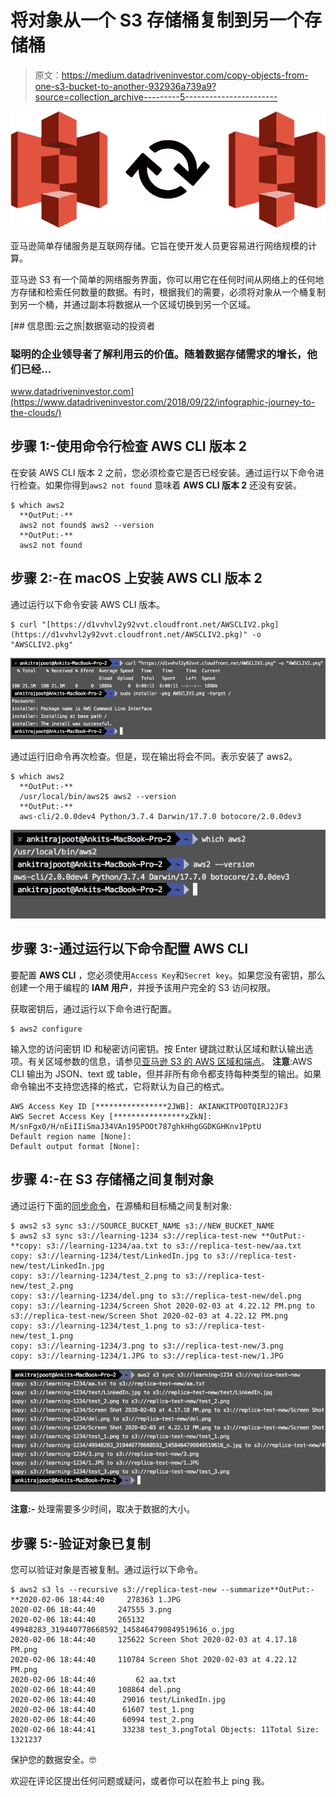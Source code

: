 # 将对象从一个 S3 存储桶复制到另一个存储桶

> 原文：<https://medium.datadriveninvestor.com/copy-objects-from-one-s3-bucket-to-another-932936a739a9?source=collection_archive---------5----------------------->

![](img/1487895d33cbc1e354c8d318eba996a1.png)

亚马逊简单存储服务是互联网存储。它旨在使开发人员更容易进行网络规模的计算。

亚马逊 S3 有一个简单的网络服务界面，你可以用它在任何时间从网络上的任何地方存储和检索任何数量的数据。有时，根据我们的需要，必须将对象从一个桶复制到另一个桶，并通过副本将数据从一个区域切换到另一个区域。

[](https://www.datadriveninvestor.com/2018/09/22/infographic-journey-to-the-clouds/) [## 信息图:云之旅|数据驱动的投资者

### 聪明的企业领导者了解利用云的价值。随着数据存储需求的增长，他们已经…

www.datadriveninvestor.com](https://www.datadriveninvestor.com/2018/09/22/infographic-journey-to-the-clouds/) 

## **步骤 1:-使用命令行检查 AWS CLI 版本 2**

在安装 AWS CLI 版本 2 之前，您必须检查它是否已经安装。通过运行以下命令进行检查。如果你得到`aws2 not found` 意味着 **AWS CLI 版本 2** 还没有安装。

```
$ which aws2
  **OutPut:-**
  aws2 not found$ aws2 --version 
  **OutPut:-**
  aws2 not found
```

## **步骤 2:-在 macOS 上安装 AWS CLI 版本 2**

通过运行以下命令安装 AWS CLI 版本。

```
$ curl "[https://d1vvhvl2y92vvt.cloudfront.net/AWSCLIV2.pkg](https://d1vvhvl2y92vvt.cloudfront.net/AWSCLIV2.pkg)" -o "AWSCLIV2.pkg"
```

![](img/727cfbd0433fc322576e88eae73ca66d.png)

通过运行旧命令再次检查。但是，现在输出将会不同。表示安装了 aws2。

```
$ which aws2 
  **OutPut:-**
  /usr/local/bin/aws2$ aws2 --version 
  **OutPut:-**
  aws-cli/2.0.0dev4 Python/3.7.4 Darwin/17.7.0 botocore/2.0.0dev3
```

![](img/961bf2ce17b786955513df71da2da44a.png)

## **步骤 3:-通过运行以下命令**配置 AWS CLI

要配置 **AWS CLI** ，您必须使用`Access Key`和`Secret key`。如果您没有密钥，那么创建一个用于编程的 **IAM 用户**，并授予该用户完全的 S3 访问权限。

获取密钥后，通过运行以下命令进行配置。

```
$ aws2 configure
```

输入您的访问密钥 ID 和秘密访问密钥。按 Enter 键跳过默认区域和默认输出选项。有关区域参数的信息，请参见[亚马逊 S3 的 AWS 区域和端点](https://docs.aws.amazon.com/general/latest/gr/rande.html#s3_region)。
**注意**:AWS CLI 输出为 JSON、text 或 table，但并非所有命令都支持每种类型的输出。如果命令输出不支持您选择的格式，它将默认为自己的格式。

```
AWS Access Key ID [****************2JWB]: AKIANKITPOOTQIRJ2JF3
AWS Secret Access Key [****************xZkN]: M/snFgx0/H/nEiIIiSmaJ34VAn195POOt787ghkHhgGGDKGHKnv1PptU
Default region name [None]:
Default output format [None]:
```

## 步骤 4:-在 S3 存储桶之间复制对象

通过运行下面的[同步命令](https://docs.aws.amazon.com/cli/latest/reference/s3/sync.html)，在源桶和目标桶之间复制对象:

```
$ aws2 s3 sync s3://SOURCE_BUCKET_NAME s3://NEW_BUCKET_NAME
$ aws2 s3 sync s3://learning-1234 s3://replica-test-new **OutPut:-**copy: s3://learning-1234/aa.txt to s3://replica-test-new/aa.txt
copy: s3://learning-1234/test/LinkedIn.jpg to s3://replica-test-new/test/LinkedIn.jpg
copy: s3://learning-1234/test_2.png to s3://replica-test-new/test_2.png
copy: s3://learning-1234/del.png to s3://replica-test-new/del.png
copy: s3://learning-1234/Screen Shot 2020-02-03 at 4.22.12 PM.png to s3://replica-test-new/Screen Shot 2020-02-03 at 4.22.12 PM.png
copy: s3://learning-1234/test_1.png to s3://replica-test-new/test_1.png
copy: s3://learning-1234/3.png to s3://replica-test-new/3.png
copy: s3://learning-1234/1.JPG to s3://replica-test-new/1.JPG
```

![](img/39e457f1aa3749ff114d6bd3a179ccf2.png)

**注意:-** 处理需要多少时间，取决于数据的大小。

## 步骤 5:-验证对象已复制

您可以验证对象是否被复制。通过运行以下命令。

```
$ aws2 s3 ls --recursive s3://replica-test-new --summarize**OutPut:-**2020-02-06 18:44:40     278363 1.JPG
2020-02-06 18:44:40     247555 3.png
2020-02-06 18:44:40     265132 49948283_319440778668592_1458464790849519616_o.jpg
2020-02-06 18:44:40     125622 Screen Shot 2020-02-03 at 4.17.18 PM.png
2020-02-06 18:44:40     110784 Screen Shot 2020-02-03 at 4.22.12 PM.png
2020-02-06 18:44:40         62 aa.txt
2020-02-06 18:44:40     108864 del.png
2020-02-06 18:44:40      29016 test/LinkedIn.jpg
2020-02-06 18:44:40      61607 test_1.png
2020-02-06 18:44:40      60994 test_2.png
2020-02-06 18:44:41      33238 test_3.pngTotal Objects: 11Total Size: 1321237
```

保护您的数据安全。🤓

欢迎在评论区提出任何问题或疑问，或者你可以在脸书上 ping 我。